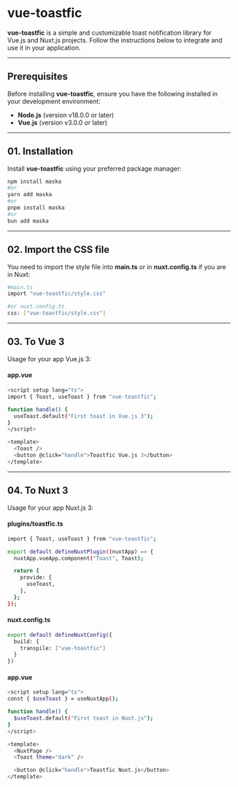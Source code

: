 # vue-toastfic

**vue-toastfic** is a simple and customizable toast notification library for Vue.js and Nuxt.js projects. Follow the instructions below to integrate and use it in your application.

---

## Prerequisites
Before installing **vue-toastfic**, ensure you have the following installed in your development environment:
- **Node.js** (version v18.0.0 or later)
- **Vue.js** (version v3.0.0 or later)

---

## 01. Installation

Install **vue-toastfic** using your preferred package manager:

```bash
npm install maska
#or
yarn add maska
#or
pnpm install maska
#or
bun add maska
```

---

## 02. Import the CSS file

You need to import the style file into **main.ts** or in **nuxt.config.ts** if you are in Nuxt:

```bash
#main.ts
import "vue-toastfic/style.css"

#or nuxt.config.ts
css: ["vue-toastfic/style.css"]
```

---

## 03. To Vue 3

Usage for your app Vue.js 3:

#### app.vue

```bash
<script setup lang="ts">
import { Toast, useToast } from "vue-toastfic";

function handle() {
  useToast.default("First toast in Vue.js 3");
}
</script>

<template>
  <Toast />
  <button @click="handle">Toastfic Vue.js 3</button>
</template>
```

---

## 04. To Nuxt 3

Usage for your app Nuxt.js 3:

#### plugins/toastfic.ts
```bash
import { Toast, useToast } from "vue-toastfic";

export default defineNuxtPlugin((nuxtApp) => {
  nuxtApp.vueApp.component("Toast", Toast);

  return {
    provide: {
      useToast,
    },
  };
});
```

#### nuxt.config.ts
```bash
export default defineNuxtConfig({
  build: {
    transpile: ["vue-toastfic"]
  }
})
```

#### app.vue
```bash
<script setup lang="ts">
const { $useToast } = useNuxtApp();

function handle() {
  $useToast.default("First toast in Nuxt.js");
}
</script>

<template>
  <NuxtPage />
  <Toast theme="dark" />

  <button @click="handle">Toastfic Nuxt.js</button>
</template>
```
